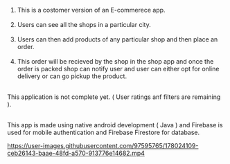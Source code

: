 1. This is a costomer version of an E-commerece app.</br></br>
2. Users can see all the shops in a particular city.</br></br>
3. Users can then add products of any particular shop and then place an order.</br></br>
4. This order will be recieved by the shop in the shop app and once the order is packed shop can notify user and user can either opt for online delivery or can go pickup the product.</br></br>

This application is not complete yet. ( User ratings anf filters are remaining ).</br></br>

This app is made using native android development ( Java ) and Firebase is used for mobile authentication and Firebase Firestore for database.

https://user-images.githubusercontent.com/97595765/178024109-ceb26143-baae-48fd-a570-913776e14682.mp4

